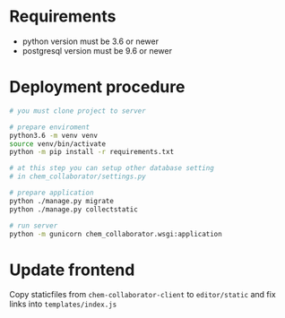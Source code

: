 # Requirements

- python version must be 3.6 or newer
- postgresql version must be 9.6 or newer

# Deployment procedure

```bash
# you must clone project to server

# prepare enviroment
python3.6 -m venv venv
source venv/bin/activate
python -m pip install -r requirements.txt

# at this step you can setup other database setting
# in chem_collaborator/settings.py

# prepare application
python ./manage.py migrate
python ./manage.py collectstatic

# run server
python -m gunicorn chem_collaborator.wsgi:application
```

# Update frontend

Copy staticfiles from `chem-collaborator-client` to `editor/static` and 
fix links into `templates/index.js`
